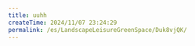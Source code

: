 ```yaml
---
title: uuhh
createTime: 2024/11/07 23:24:29
permalink: /es/LandscapeLeisureGreenSpace/Duk8vjQK/
---
```

